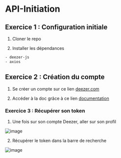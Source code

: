 # API-Initiation



## Exercice 1 : Configuration initiale
1. Cloner le repo
   
2. Installer les dépendances

```bash
- deezer-js
- axios
 ```
## Exercice 2 : Création du compte

1. Se créer un compte sur ce lien [deezer.com](https://www.deezer.com/fr/) 

2. Accéder à la doc grâce à ce lien [documentation](https://developers.deezer.com/api)

 ### Exercice 3 : Récupérer son token

1. Une fois sur son compte Deezer, aller sur son profil
   
![image](https://github.com/Nicolasalx/API-Initiation/assets/114945623/5de1cb18-938c-4cad-b314-7d7b55703dff)

2. Récupérer le token dans la barre de recherche

![image](https://github.com/Nicolasalx/API-Initiation/assets/114945623/6681c9d1-f4d8-4f5d-ad7a-a55b46c742e3)
